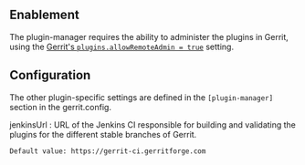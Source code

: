Enablement
----------

The plugin-manager requires the ability to administer the plugins in Gerrit,
using the [Gerrit's `plugins.allowRemoteAdmin = true`][1] setting.

Configuration
-------------

The other plugin-specific settings are defined in the `[plugin-manager]` section
in the gerrit.config.

jenkinsUrl
:   URL of the Jenkins CI responsible for building and validating the plugins for
    the different stable branches of Gerrit.

    Default value: https://gerrit-ci.gerritforge.com

[1]: ../../../Documentation/config-gerrit.html#plugins.allowRemoteAdmin
